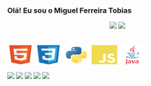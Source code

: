 ### Olá! Eu sou o Miguel Ferreira Tobias
<div align="center">
  <img height="180em" src="https://github-readme-stats.vercel.app/api?username=miguelferreiratobias&show_icons=true&theme=react&include_all_commits=true&count_private=true"/>
  <img height="180em" src="https://github-readme-stats.vercel.app/api/top-langs/?username=miguelferreiratobias&layout=compact&langs_count=7&theme=react"/>
</div>
<br>
<div style="display: inline_block"><br>
  <img align="center" alt="SrTobias-HTML" height="45" width="60" src="https://raw.githubusercontent.com/devicons/devicon/master/icons/html5/html5-original.svg">
  <img align="center" alt="SrTobias-CSS" height="45" width="60" src="https://raw.githubusercontent.com/devicons/devicon/master/icons/css3/css3-original.svg">
  <img align="center" alt="SrTobias-Python" height="45" width="60" src="https://raw.githubusercontent.com/devicons/devicon/master/icons/python/python-original.svg">
  <img align="center" alt="SrTobias-Js" height="45" width="60" src="https://raw.githubusercontent.com/devicons/devicon/master/icons/javascript/javascript-plain.svg">
  <img align="center" alt="SrTobias-Java" height="45" width="60" src="https://raw.githubusercontent.com/devicons/devicon/1119b9f84c0290e0f0b38982099a2bd027a48bf1/icons/java/java-original-wordmark.svg">
</div>
<br>
<div> 
 <a href="https://www.linkedin.com/in/miguelferreiratobias" target="_blank"><img src="https://img.shields.io/badge/-LinkedIn-%230077B5?style=for-the-badge&logo=linkedin&logoColor=white" target="_blank"></a> 
  <a href="https://instagram.com/miguelferreiratobias" target="_blank"><img src="https://img.shields.io/badge/-Instagram-%23E4405F?style=for-the-badge&logo=instagram&logoColor=white" target="_blank"></a>
 	 <a href="https://discord.gg/5JTmg6Qj8X" target="_blank"><img src="https://img.shields.io/badge/Discord-7289DA?style=for-the-badge&logo=discord&logoColor=white" target="_blank"></a> 
  <a href = "mailto:miguelferreiratobias@gmail.com"><img src="https://img.shields.io/badge/-Gmail-%23333?style=for-the-badge&logo=gmail&logoColor=white" target="_blank"></a>
  <a href = "mailto:miguelferreiratobias@outlook.com"><img src="https://img.shields.io/badge/Microsoft_Outlook-0078D4?style=for-the-badge&logo=microsoft-outlook&logoColor=white" target="_blank"></a>
 
</div>
